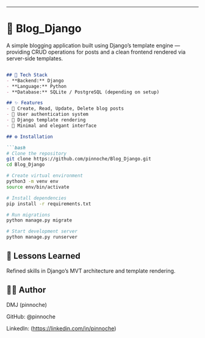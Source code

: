 
---
# 📝 Blog_Django
A simple blogging application built using Django’s template engine — providing CRUD operations for posts and a clean frontend rendered via server-side templates.

```markdown

## 🧠 Tech Stack
- **Backend:** Django
- **Language:** Python
- **Database:** SQLite / PostgreSQL (depending on setup)

## ✨ Features
- 📝 Create, Read, Update, Delete blog posts
- 🔐 User authentication system
- 🧩 Django template rendering
- 🎨 Minimal and elegant interface

## ⚙️ Installation

```bash
# Clone the repository
git clone https://github.com/pinnoche/Blog_Django.git
cd Blog_Django

# Create virtual environment
python3 -m venv env
source env/bin/activate

# Install dependencies
pip install -r requirements.txt

# Run migrations
python manage.py migrate

# Start development server
python manage.py runserver
```
## 🧠 Lessons Learned

Refined skills in Django’s MVT architecture and template rendering.

## 🧑‍💻 Author

DMJ (pinnoche)

GitHub: @pinnoche

LinkedIn: (https://linkedin.com/in/pinnoche)
